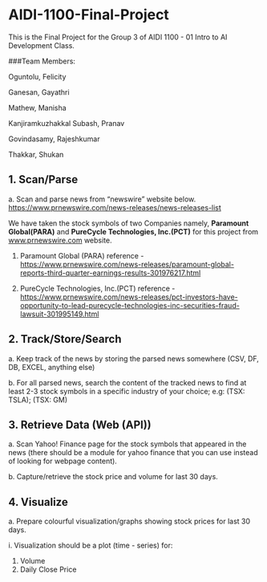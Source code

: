 # AIDI-1100-Final-Project

This is the Final Project for the Group 3 of  AIDI 1100 - 01  Intro to AI Development Class. 

###Team Members:


Oguntolu, Felicity

Ganesan, Gayathri

Mathew, Manisha

Kanjiramkuzhakkal Subash, Pranav

Govindasamy, Rajeshkumar

Thakkar, Shukan


## 1. Scan/Parse
a. Scan and parse news from “newswire” website below. https://www.prnewswire.com/news-releases/news-releases-list

We have taken the stock symbols of two Companies namely, **Paramount Global(PARA)** and **PureCycle Technologies, Inc.(PCT)** for this project from www.prnewswire.com website.

1. Paramount Global (PARA) reference - https://www.prnewswire.com/news-releases/paramount-global-reports-third-quarter-earnings-results-301976217.html

2. PureCycle Technologies, Inc.(PCT) reference - https://www.prnewswire.com/news-releases/pct-investors-have-opportunity-to-lead-purecycle-technologies-inc-securities-fraud-lawsuit-301995149.html

## 2. Track/Store/Search
a. Keep track of the news by storing the parsed news somewhere (CSV, DF, DB, EXCEL, anything else)

b. For all parsed news, search the content of the tracked news to find at least 2-3 stock symbols in a specific industry of your
choice; e.g: (TSX: TSLA); (TSX: GM)

## 3. Retrieve Data (Web (API))
a. Scan Yahoo! Finance page for the stock symbols that appeared in the news (there should be a module for yahoo finance that
you can use instead of looking for webpage content).

b. Capture/retrieve the stock price and volume for last 30 days.

## 4.  Visualize
a. Prepare colourful visualization/graphs showing stock prices for last 30 days.

i. Visualization should be a plot (time - series) for:
1. Volume
2. Daily Close Price


